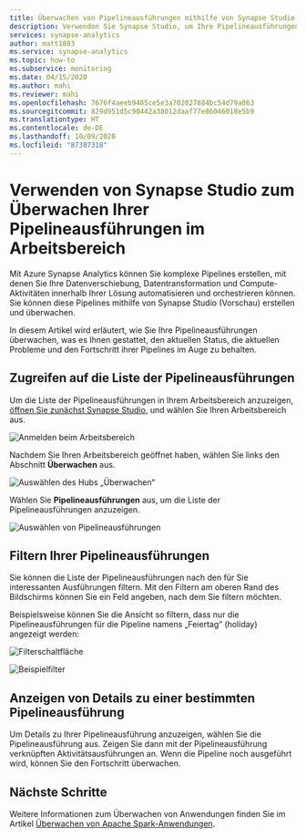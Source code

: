 ```yaml
---
title: Überwachen von Pipelineausführungen mithilfe von Synapse Studio
description: Verwenden Sie Synapse Studio, um Ihre Pipelineausführungen im Arbeitsbereich zu überwachen.
services: synapse-analytics
author: matt1883
ms.service: synapse-analytics
ms.topic: how-to
ms.subservice: monitoring
ms.date: 04/15/2020
ms.author: mahi
ms.reviewer: mahi
ms.openlocfilehash: 7676f4aeeb9485ce5e3a702027884bc54d79a863
ms.sourcegitcommit: 829d951d5c90442a38012daaf77e86046018e5b9
ms.translationtype: HT
ms.contentlocale: de-DE
ms.lasthandoff: 10/09/2020
ms.locfileid: "87387318"
---
```

# <a name="use-synapse-studio-to-monitor-your-workspace-pipeline-runs"></a>Verwenden von Synapse Studio zum Überwachen Ihrer Pipelineausführungen im Arbeitsbereich

Mit Azure Synapse Analytics können Sie komplexe Pipelines erstellen, mit denen Sie Ihre Datenverschiebung, Datentransformation und Compute-Aktivitäten innerhalb Ihrer Lösung automatisieren und orchestrieren können. Sie können diese Pipelines mithilfe von Synapse Studio (Vorschau) erstellen und überwachen.

In diesem Artikel wird erläutert, wie Sie Ihre Pipelineausführungen überwachen, was es Ihnen gestattet, den aktuellen Status, die aktuellen Probleme und den Fortschritt ihrer Pipelines im Auge zu behalten.

## <a name="access-pipeline-runs-list"></a>Zugreifen auf die Liste der Pipelineausführungen

Um die Liste der Pipelineausführungen in Ihrem Arbeitsbereich anzuzeigen, [öffnen Sie zunächst Synapse Studio](https://web.azuresynapse.net/), und wählen Sie Ihren Arbeitsbereich aus.

![Anmelden beim Arbeitsbereich](./media/common/login-workspace.png)

Nachdem Sie Ihren Arbeitsbereich geöffnet haben, wählen Sie links den Abschnitt **Überwachen** aus.

![Auswählen des Hubs „Überwachen“](./media/common/left-nav.png)

Wählen Sie **Pipelineausführungen** aus, um die Liste der Pipelineausführungen anzuzeigen.

![Auswählen von Pipelineausführungen](./media/how-to-monitor-pipeline-runs/monitor-hub-nav-pipelineruns.png)

## <a name="filter-your-pipeline-runs"></a>Filtern Ihrer Pipelineausführungen

Sie können die Liste der Pipelineausführungen nach den für Sie interessanten Ausführungen filtern. Mit den Filtern am oberen Rand des Bildschirms können Sie ein Feld angeben, nach dem Sie filtern möchten.

Beispielsweise können Sie die Ansicht so filtern, dass nur die Pipelineausführungen für die Pipeline namens „Feiertag“ (holiday) angezeigt werden:

![Filterschaltfläche](./media/common/filter-button.png)

![Beispielfilter](./media/how-to-monitor-pipeline-runs/filter-example.png)

## <a name="view-details-about-a-specific-pipeline-run"></a>Anzeigen von Details zu einer bestimmten Pipelineausführung

Um Details zu Ihrer Pipelineausführung anzuzeigen, wählen Sie die Pipelineausführung aus. Zeigen Sie dann mit der Pipelineausführung verknüpften Aktivitätsausführungen an. Wenn die Pipeline noch ausgeführt wird, können Sie den Fortschritt überwachen. 
  
## <a name="next-steps"></a>Nächste Schritte

Weitere Informationen zum Überwachen von Anwendungen finden Sie im Artikel [Überwachen von Apache Spark-Anwendungen](how-to-monitor-spark-applications.md). 
